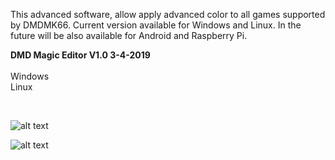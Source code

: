 This advanced software, allow apply advanced color to all games supported by DMDMK66. Current version available for Windows and Linux. In the future will be also available for Android and Raspberry Pi.
<br>

<b>DMD Magic Editor V1.0 3-4-2019</b>
<br><br>
Windows 
<br>
Linux

<br>

![alt text](https://i.imgur.com/6FGRpBq.jpg)

![alt text](https://i.imgur.com/IUUzazx.jpg)
